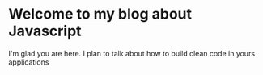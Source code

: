# Welcome to my blog about Javascript

I'm glad you are here. I plan to talk about how to build clean code in yours applications
